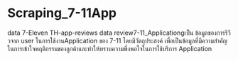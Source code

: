 # Scraping_7-11App
data 7-Eleven TH-app-reviews  data review7-11_Applicationgเป็น ข้อมูลของการรีวีวจาก user ในการใช้งานApplication ของ 7-11  โดยมีวัตถุประสงค์ เพื่อเป็นข้อมูลที่มีความสำคัญในการเข้าใจพฤติกรรมของลูกค้าและทำให้ทราบความพึ่งพอใจในการใช้บริการ Application 
